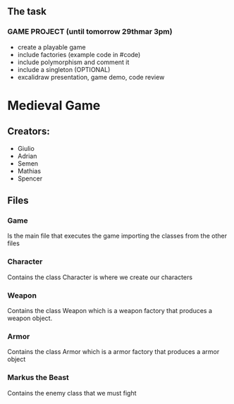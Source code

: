 ## The task 
### GAME PROJECT (until tomorrow 29thmar 3pm)
- create a playable game
- include factories (example code in #code)
- include polymorphism and comment it
- include a singleton (OPTIONAL)
- excalidraw presentation, game demo, code review



# Medieval Game 

## Creators:
- Giulio
- Adrian
- Semen
- Mathias 
- Spencer


## Files
### Game 
Is the main file that executes the game importing the classes from the other files

### Character
Contains the class Character is where we create our characters

### Weapon
Contains the class Weapon which is a weapon factory that produces a weapon object.

### Armor
Contains the class Armor which is a armor factory that produces a armor object

### Markus the Beast
Contains the enemy class that we must fight